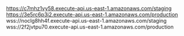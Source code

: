 https://c7mhz1vy58.execute-api.us-east-1.amazonaws.com/staging
https://3e5rc6p3i2.execute-api.us-east-1.amazonaws.com/production
wss://noclg8hh4f.execute-api.us-east-1.amazonaws.com/staging
wss://2f2jvtpu70.execute-api.us-east-1.amazonaws.com/production